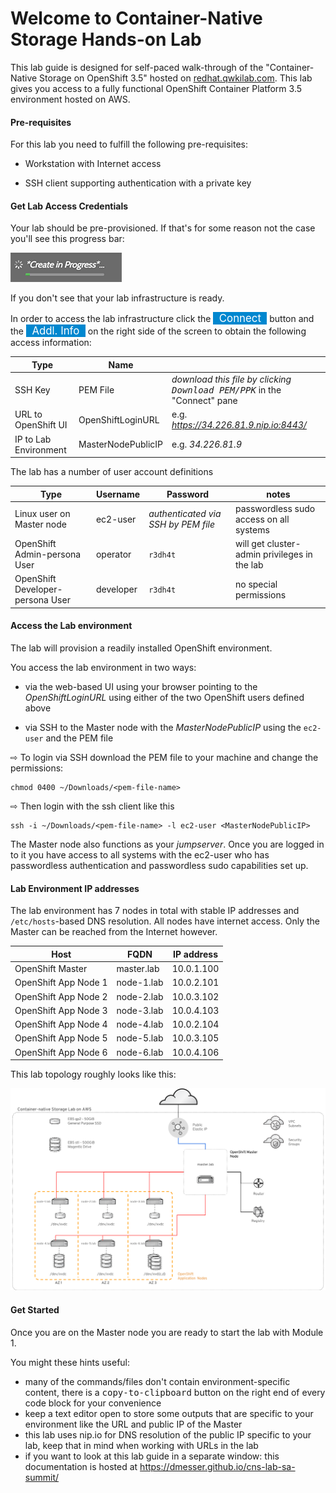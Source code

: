 # Welcome to Container-Native Storage Hands-on Lab

This lab guide is designed for self-paced walk-through of the "Container-Native Storage on OpenShift 3.5" hosted on [redhat.qwkilab.com](https://redhat.qwiklab.com). This lab gives you access to a fully functional OpenShift Container Platform 3.5 environment hosted on AWS.

#### Pre-requisites

For this lab you need to fulfill the following pre-requisites:

- Workstation with Internet access

- SSH client supporting authentication with a private key


#### Get Lab Access Credentials

Your lab should be pre-provisioned. If that's for some reason not the case you'll see this progress bar:

[![CNS Lab Infrastructure](img/qwiklab_progress_bar.png)](img/qwiklab_progress_bar.png)

If you don't see that your lab infrastructure is ready.

In order to access the lab infrastructure click the <span style="background-color:#0087cf; color:white; font-size: 120%">&nbsp;&nbsp;Connect&nbsp;&nbsp;</span> button and the <span style="background-color:#0087cf; color:white; font-size: 120%">&nbsp;&nbsp;Addl. Info&nbsp;&nbsp;</span> on the right side of the screen to obtain the following access information:

|Type | Name | |
|------------| -------- |-------- |
|SSH Key  | PEM File | *download this file by clicking <kbd>Download PEM/PPK</kbb>* in the "Connect" pane|
|URL to OpenShift UI| OpenShiftLoginURL |e.g. *https://34.226.81.9.nip.io:8443/* |
|IP to Lab Environment | MasterNodePublicIP |e.g. *34.226.81.9* |

The lab has a number of user account definitions

|Type | Username | Password | notes |
|------------| -------- |-------- |-------- |
|Linux user on Master node  | ec2-user | *authenticated via SSH by PEM file*| passwordless sudo access on all systems |
|OpenShift Admin-persona User | operator | `r3dh4t` | will get cluster-admin privileges in the lab |
|OpenShift Developer-persona User | developer | `r3dh4t` | no special permissions |

#### Access the Lab environment

The lab will provision a readily installed OpenShift environment.

You access the lab environment in two ways:

- via the web-based UI using your browser pointing to the *OpenShiftLoginURL* using either of the two OpenShift users defined above

- via SSH to the Master node with the *MasterNodePublicIP* using the `ec2-user` and the PEM file

&#8680; To login via SSH download the PEM file to your machine and change the permissions:

    chmod 0400 ~/Downloads/<pem-file-name>

&#8680; Then login with the ssh client like this

    ssh -i ~/Downloads/<pem-file-name> -l ec2-user <MasterNodePublicIP>

The Master node also functions as your *jumpserver*. Once you are logged in to it you have access to all systems with the ec2-user who has passwordless authentication and passwordless sudo capabilities set up.

#### Lab Environment IP addresses

The lab environment has 7 nodes in total with stable IP addresses and `/etc/hosts`-based DNS resolution. All nodes have internet access. Only the Master can be reached from the Internet however.

|Host | FQDN | IP address |
|------------| -------- |-------- |
|OpenShift Master| master.lab | 10.0.1.100 |
|OpenShift App Node 1| node-1.lab | 10.0.2.101 |
|OpenShift App Node 2| node-2.lab | 10.0.3.102 |
|OpenShift App Node 3| node-3.lab | 10.0.4.103 |
|OpenShift App Node 4| node-4.lab | 10.0.2.104 |
|OpenShift App Node 5| node-5.lab | 10.0.3.105 |
|OpenShift App Node 6| node-6.lab | 10.0.4.106 |

This lab topology roughly looks like this:

[![CNS Lab Infrastructure](img/cns_infrastructure_aws.svg)](img/cns_infrastructure_aws.svg)

#### Get Started

Once you are on the Master node you are ready to start the lab with Module 1.

You might these hints useful:

- many of the commands/files don't contain environment-specific content, there is a <kbd>copy-to-clipboard</kbd> button on the right end of every code block for your convenience
- keep a text editor open to store some outputs that are specific to your environment like the URL and public IP of the Master
- this lab uses nip.io for DNS resolution of the public IP specific to your lab, keep that in mind when working with URLs in the lab
- if you want to look at this lab guide in a separate window: this documentation is hosted at <a href="https://dmesser.github.io/cns-lab-sa-summit/" target="_blank">https://dmesser.github.io/cns-lab-sa-summit/</a>
